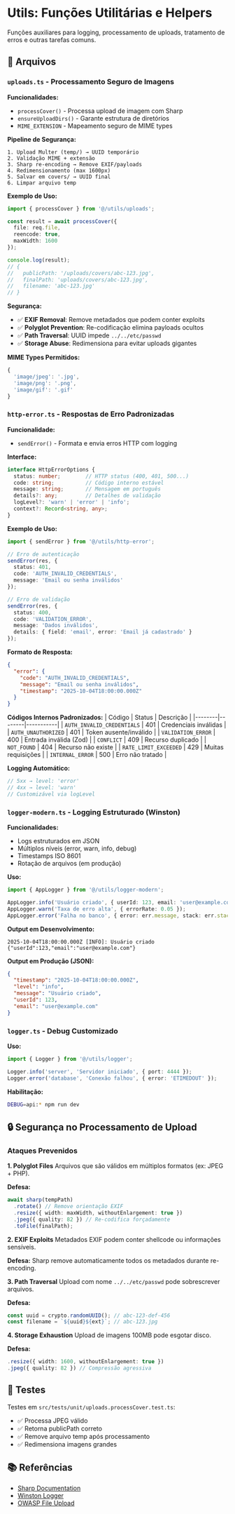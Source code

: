 # Utils: Funções Utilitárias e Helpers

Funções auxiliares para logging, processamento de uploads, tratamento de erros e outras tarefas comuns.

## 📁 Arquivos

### `uploads.ts` - Processamento Seguro de Imagens

**Funcionalidades:**
- `processCover()` - Processa upload de imagem com Sharp
- `ensureUploadDirs()` - Garante estrutura de diretórios
- `MIME_EXTENSION` - Mapeamento seguro de MIME types

**Pipeline de Segurança:**
```
1. Upload Multer (temp/) → UUID temporário
2. Validação MIME + extensão
3. Sharp re-encoding → Remove EXIF/payloads
4. Redimensionamento (max 1600px)
5. Salvar em covers/ → UUID final
6. Limpar arquivo temp
```

**Exemplo de Uso:**
```typescript
import { processCover } from '@/utils/uploads';

const result = await processCover({ 
  file: req.file, 
  reencode: true,
  maxWidth: 1600 
});

console.log(result);
// {
//   publicPath: '/uploads/covers/abc-123.jpg',
//   finalPath: 'uploads/covers/abc-123.jpg',
//   filename: 'abc-123.jpg'
// }
```

**Segurança:**
- ✅ **EXIF Removal**: Remove metadados que podem conter exploits
- ✅ **Polyglot Prevention**: Re-codificação elimina payloads ocultos
- ✅ **Path Traversal**: UUID impede `../../etc/passwd`
- ✅ **Storage Abuse**: Redimensiona para evitar uploads gigantes

**MIME Types Permitidos:**
```typescript
{
  'image/jpeg': '.jpg',
  'image/png': '.png',
  'image/gif': '.gif'
}
```

### `http-error.ts` - Respostas de Erro Padronizadas

**Funcionalidade:**
- `sendError()` - Formata e envia erros HTTP com logging

**Interface:**
```typescript
interface HttpErrorOptions {
  status: number;        // HTTP status (400, 401, 500...)
  code: string;          // Código interno estável
  message: string;       // Mensagem em português
  details?: any;         // Detalhes de validação
  logLevel?: 'warn' | 'error' | 'info';
  context?: Record<string, any>;
}
```

**Exemplo de Uso:**
```typescript
import { sendError } from '@/utils/http-error';

// Erro de autenticação
sendError(res, {
  status: 401,
  code: 'AUTH_INVALID_CREDENTIALS',
  message: 'Email ou senha inválidos'
});

// Erro de validação
sendError(res, {
  status: 400,
  code: 'VALIDATION_ERROR',
  message: 'Dados inválidos',
  details: { field: 'email', error: 'Email já cadastrado' }
});
```

**Formato de Resposta:**
```json
{
  "error": {
    "code": "AUTH_INVALID_CREDENTIALS",
    "message": "Email ou senha inválidos",
    "timestamp": "2025-10-04T18:00:00.000Z"
  }
}
```

**Códigos Internos Padronizados:**
| Código | Status | Descrição |
|--------|--------|-----------|
| `AUTH_INVALID_CREDENTIALS` | 401 | Credenciais inválidas |
| `AUTH_UNAUTHORIZED` | 401 | Token ausente/inválido |
| `VALIDATION_ERROR` | 400 | Entrada inválida (Zod) |
| `CONFLICT` | 409 | Recurso duplicado |
| `NOT_FOUND` | 404 | Recurso não existe |
| `RATE_LIMIT_EXCEEDED` | 429 | Muitas requisições |
| `INTERNAL_ERROR` | 500 | Erro não tratado |

**Logging Automático:**
```typescript
// 5xx → level: 'error'
// 4xx → level: 'warn'
// Customizável via logLevel
```

### `logger-modern.ts` - Logging Estruturado (Winston)

**Funcionalidades:**
- Logs estruturados em JSON
- Múltiplos níveis (error, warn, info, debug)
- Timestamps ISO 8601
- Rotação de arquivos (em produção)

**Uso:**
```typescript
import { AppLogger } from '@/utils/logger-modern';

AppLogger.info('Usuário criado', { userId: 123, email: 'user@example.com' });
AppLogger.warn('Taxa de erro alta', { errorRate: 0.05 });
AppLogger.error('Falha no banco', { error: err.message, stack: err.stack });
```

**Output em Desenvolvimento:**
```
2025-10-04T18:00:00.000Z [INFO]: Usuário criado {"userId":123,"email":"user@example.com"}
```

**Output em Produção (JSON):**
```json
{
  "timestamp": "2025-10-04T18:00:00.000Z",
  "level": "info",
  "message": "Usuário criado",
  "userId": 123,
  "email": "user@example.com"
}
```

### `logger.ts` - Debug Customizado

**Uso:**
```typescript
import { Logger } from '@/utils/logger';

Logger.info('server', 'Servidor iniciado', { port: 4444 });
Logger.error('database', 'Conexão falhou', { error: 'ETIMEDOUT' });
```

**Habilitação:**
```bash
DEBUG=api:* npm run dev
```

## 🔒 Segurança no Processamento de Upload

### Ataques Prevenidos

**1. Polyglot Files**
Arquivos que são válidos em múltiplos formatos (ex: JPEG + PHP).

**Defesa:**
```typescript
await sharp(tempPath)
  .rotate() // Remove orientação EXIF
  .resize({ width: maxWidth, withoutEnlargement: true })
  .jpeg({ quality: 82 }) // Re-codifica forçadamente
  .toFile(finalPath);
```

**2. EXIF Exploits**
Metadados EXIF podem conter shellcode ou informações sensíveis.

**Defesa:**
Sharp remove automaticamente todos os metadados durante re-encoding.

**3. Path Traversal**
Upload com nome `../../etc/passwd` pode sobrescrever arquivos.

**Defesa:**
```typescript
const uuid = crypto.randomUUID(); // abc-123-def-456
const filename = `${uuid}${ext}`; // abc-123.jpg
```

**4. Storage Exhaustion**
Upload de imagens 100MB pode esgotar disco.

**Defesa:**
```typescript
.resize({ width: 1600, withoutEnlargement: true })
.jpeg({ quality: 82 }) // Compressão agressiva
```

## 🧪 Testes

Testes em `src/tests/unit/uploads.processCover.test.ts`:
- ✅ Processa JPEG válido
- ✅ Retorna publicPath correto
- ✅ Remove arquivo temp após processamento
- ✅ Redimensiona imagens grandes

## 📚 Referências

- [Sharp Documentation](https://sharp.pixelplumbing.com/)
- [Winston Logger](https://github.com/winstonjs/winston)
- [OWASP File Upload](https://owasp.org/www-community/vulnerabilities/Unrestricted_File_Upload)

